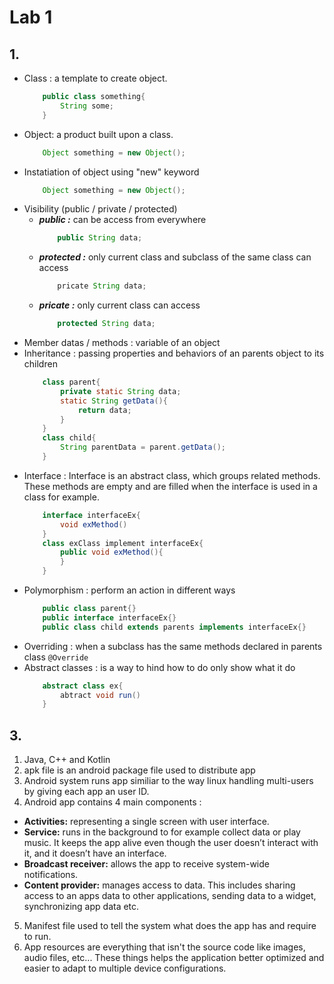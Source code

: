 # Lab 1
## 1.
+ Class : a template to create object. 
    ```java
        public class something{
            String some;
        }
    ```
+ Object: a product built upon a class.
    ```java
        Object something = new Object();
    ```
+ Instatiation of object using "new" keyword
    ```java 
        Object something = new Object();
    ```
+ Visibility (public / private / protected) 
    + ***public :*** can be access from everywhere 
        ```java
            public String data;
        ```
    + ***protected :*** only current class and subclass of the same class can access
        ```java
            pricate String data;
        ```
    + ***pricate :*** only current class can access
        ```java
            protected String data;
        ```
+ Member datas / methods : variable of an object
+ Inheritance : passing properties and behaviors of an parents object to its children
    ```java
        class parent{
            private static String data;
            static String getData(){
                return data;
            }
        }
        class child{
            String parentData = parent.getData();
        }
    ```
+ Interface : Interface is an abstract class, which groups related methods. These methods are empty and are filled when the interface is used in a class for example.
    ```java
        interface interfaceEx{
            void exMethod()
        }
        class exClass implement interfaceEx{
            public void exMethod(){
            }
        }
    ```
+ Polymorphism : perform an action in different ways
    ```java
        public class parent{}
        public interface interfaceEx{}
        public class child extends parents implements interfaceEx{}
    ```
+ Overriding : when a subclass has the same methods declared in parents class
    ```@Override```
+ Abstract classes : is a way to hind how to do only show what it do
    ```java
        abstract class ex{
            abtract void run()
        }
    ```
## 3.
1. Java, C++ and Kotlin
2. apk file is an android package file used to distribute app
3. Android system runs app similiar to the way linux handling multi-users by giving each app an user ID.
4. Android app contains 4 main components : 
+ **Activities:** representing a single screen with user interface.
+ **Service:** runs in the background to for example collect data or play music. It keeps the app alive even though the user doesn’t interact with it, and it doesn’t have an interface.
+ **Broadcast receiver:** allows the app to receive system-wide notifications.
+ **Content provider:** manages access to data. This includes sharing access to an apps data to other applications, sending data to a widget, synchronizing app data etc.
5. Manifest file used to tell the system what does the app has and require to run.
6. App resources are everything that isn't the source code like images, audio files, etc... These things helps the application better optimized and easier to adapt to multiple device configurations.